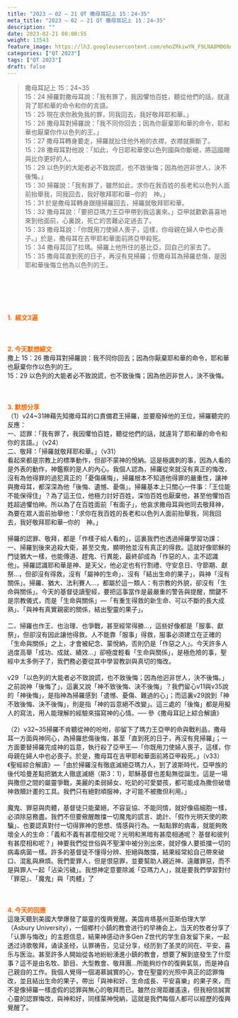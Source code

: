 ```yaml
---
title: "2023 – 02 – 21 QT 撒母耳記上 15：24~35"
meta_title: "2023 – 02 – 21 QT 撒母耳記上 15：24~35"
description: ""
date: 2023-02-21 00:00:55
weight: 13543
feature_image: https://lh3.googleusercontent.com/ehoZRkiwYN_F9LNA8M068AYxt73EavCZno-PD1cJRuf5BbSkQVUWr3gNEbt5kSs28Pb_Elg17kSrtf9ybWvojWoMV6I4tPM3vGRGDq6GkKkPdL2Gut4QAIw4-uykKUAtNiKgQKntvsU=w800
categories: ["QT 2023"]
tags: ["QT 2023"]
draft: false
---
```


<blockquote>撒母耳記上 15：24~35<br />
15：24 掃羅對撒母耳說：「我有罪了，我因懼怕百姓，聽從他們的話，就違背了耶和華的命令和你的言語。<br />
15：25 現在求你赦免我的罪，同我回去，我好敬拜耶和華。」<br />
15：26 撒母耳對掃羅說：「我不同你回去；因為你厭棄耶和華的命令，耶和華也厭棄你作以色列的王。」<br />
15：27 撒母耳轉身要走，掃羅就扯住他外袍的衣襟，衣襟就撕斷了。<br />
15：28 撒母耳對他說：「如此，今日耶和華使以色列國與你斷絕，將這國賜與比你更好的人。<br />
15：29 以色列的大能者必不致說謊，也不致後悔；因為他迥非世人，決不後悔。」<br />
15：30 掃羅說：「我有罪了，雖然如此，求你在我百姓的長老和以色列人面前抬舉我，同我回去，我好敬拜耶和華─你的　神。」<br />
15：31 於是撒母耳轉身跟隨掃羅回去，掃羅就敬拜耶和華。<br />
15：32 撒母耳說：「要把亞瑪力王亞甲帶到我這裏來。」亞甲就歡歡喜喜地來到他面前，心裏說，死亡的苦難必定過去了。<br />
15：33 撒母耳說：「你既用刀使婦人喪子，這樣，你母親在婦人中也必喪子。」於是，撒母耳在吉甲耶和華面前將亞甲殺死。<br />
15：34 撒母耳回了拉瑪。掃羅上他所住的基比亞，回自己的家去了。<br />
15：35 撒母耳直到死的日子，再沒有見掃羅；但撒母耳為掃羅悲傷，是因耶和華後悔立他為以色列的王。</blockquote><br />
&nbsp;<br />
<br />
&nbsp;<br />
<br />
<span style="color: #ff6600;"><strong>1.  經文3遍</strong></span><br />
<br />
&nbsp;<br />
<br />
<span style="color: #ff6600;"><strong>2. 今天默想經文<br />
</strong></span>撒上 15：26 撒母耳對掃羅說：我不同你回去；因為你厭棄耶和華的命令，耶和華也厭棄你作以色列的王。<br />
15：29 以色列的大能者必不致說謊，也不致後悔；因為他迥非世人，決不後悔。<br />
<br />
&nbsp;<br />
<br />
<strong><span style="color: #ff6600;">3. 默想分享<br />
</span></strong>（1）v24~31神藉先知撒母耳的口責備君王掃羅，並要廢掉他的王位，掃羅聽完的反應：<br />
一、認罪：「我有罪了，我因懼怕百姓，聽從他們的話，就違背了耶和華的命令和你的言語。」（v24）<br />
二、敬拜：「掃羅就敬拜耶和華。」（v31）<br />
看起來都是宗教上的標準動作，但卻不蒙神的悅納。這是極諷刺的事，因為人看的是外表的動作，神鑑察的是人的內心。我個人認為，掃羅從來就沒有真正的悔改，沒有為他得罪的過犯真正的「憂傷痛悔」，掃羅根本不知道他得罪的嚴重性，讓神與撒母耳，都深深為他「後悔、遺憾、憂傷」。掃羅基本上只關心一件事：「王位能不能保得住」？為了這王位，他極力討好百姓，深怕百姓也厭棄他，甚至他懼怕百姓超過懼怕神。所以為了在百姓面前「有面子」，他哀求撒母耳與他同去敬拜神，為要在眾人面前抬舉他：「求你在我百姓的長老和以色列人面前抬舉我，同我回去，我好敬拜耶和華─你的　神。」<br />
<br />
掃羅的認罪、敬拜，都是「作樣子給人看的」，這裏我們也透過掃羅學習功課：<br />
一、掃羅到後來追殺大衛，甚至交鬼，顯明他並沒有真正的得救。這就好像耶穌的門徒猶大一樣，也能傳道、趕鬼、行異能，最終卻成為「作惡的人，主不認識他」。掃羅認識耶和華是神、是天父，他必定也有行割禮、守安息日、守節期、獻祭…，但卻沒有得救，沒有「屬神的生命」、沒有「結出生命的果子」，與神「沒有關係」。掃羅、猶大、法利賽人…，都屬於這一類人：有宗教的外貌，卻沒有「生命與關係」。今天的基督徒讀聖經，要把這事當作是最嚴重的警告與提醒，關鍵不是宗教儀式，而是「生命與關係」—「有重生得救的新生命、可以不斷的長大成熟」、「與神有真實親密的關係，結出聖靈的果子」。<br />
<br />
二、掃羅也作王、也治理、也爭戰，甚至經常得勝…，這些好像都是「服事、獻祭」，但卻沒有因此讓他得救。人不能靠「服事」得救，服事必須建立在正確的「生命與關係」之上，才會被紀念、蒙悅納，否則仍是「作惡之人」。今天許多人過度高舉「成功、成就、績效…」卻極度輕看「生命與關係」，是極危險的事，聖經中太多例子了，我們務必要從其中學習教訓與真切的悔改。<br />
<br />
v29 「以色列的大能者必不致說謊，也不致後悔；因為他迥非世人，決不後悔。」之前說神「後悔了」，這裏又說「神不致後悔、決不後悔」？我們留心v11與v35說的「神後悔」，是指神為掃羅感到「遣憾、憂傷、難過的心」；而這裏v29說到「神不致後悔、決不後悔」，則是指「神的旨意絕不改變」。這三處的「後悔」都是用擬人的寫法，用人能理解的經驗來描寫神的心情。── 參《撒母耳記上綜合解讀》<br />
<br />
（2）v32~35掃羅不肯聽從神的吩咐，卻留下了瑪力王亞甲的命與戰利品，撒母耳一方面與神同心，為掃羅悲傷後悔，甚至「直到死的日子，再沒有見掃羅」；一方面要替掃羅完成神的旨意，執行殺了亞甲王—「你既用刀使婦人喪子，這樣，你母親在婦人中也必喪子。於是，撒母耳在吉甲耶和華面前將亞甲殺死。」（v33）《聖經綜合解讀》—「由於掃羅沒有徹底滅絕亞瑪力人，到了波斯時代，亞甲族的後代哈曼差點把猶太人徹底滅絕（斯3：1），耶穌基督也差點無從誕生。這是一場與撒但之間的屬靈爭戰，美麗的柔弱婦女、吃奶的可愛嬰孩，都可能成為撒但破壞神救贖計畫的工具。我們只有絕對順服神，才可能不被撒但利用。」<br />
<br />
魔鬼、罪惡與肉體，基督徒只能棄絕，不容妥協、不能同情，就好像癌細胞一樣，必須除惡務盡。我們不但要儆醒敵擋一切魔鬼的謊言、詭計、「假作光明天使的欺騙」、也要認真對付一切得罪神的思想、情感與行為。一點點罪的病毒，就能夠敗壞全人的生命：「義和不義有甚麼相交呢？光明和黑暗有甚麼相通呢？ 基督和彼列有甚麼相和呢？」神要我們從世俗與不聖潔中被分別出來，就好像人要抵擋一切的病毒病菌一樣。許多的基督徒不懂得分辨、拒絕與敵擋，結果經常給自己帶來破口、混亂與麻煩。我們愛罪人，但是恨惡罪，並要幫助人親近神、遠離罪惡，而不是與罪人一起「沾染污穢」。我想神定意要除滅「亞瑪力人」，就是要我們學習對付「罪惡」、「魔鬼」與「肉體」了<br />
<br />
&nbsp;<br />
<br />
<strong style="font-size: inherit;"><span style="color: #ff6600;">4. 今天的回應<br />
</span></strong>這幾天聽到美國大學爆發了屬靈的復興覺醒。美国肯塔基州亚斯伯理大学（Asbury University），一個鄉村小鎮的教會进行的早祷会上，当天的牧者分享了「认罪与悔改」的主题信息，結果神感动许多Gen Z世代的学生自发留下来，一起透过诗歌敬拜，诵读圣经，认罪祷告，见证分享，经历到了圣灵的同在、平安、喜乐与医治。甚至許多人開始從各地紛紛湧進小鎮的教會，想要了解到底發生了什麼事？這不是由名牧、節目、大型教會、敬拜團…所能夠炒作的復興氣氛，而是神自己親自的工作。我個人覺得一個渴慕誠實的心，會在聖靈的光照中真正的認罪悔改，並且結出生命的果子，帶出「與神和好、生命成長、平安喜樂」的果子來，而不是像掃羅一樣虛假的認罪與無心的敬拜而已。雖然台灣距離遙遠，但我相信誠實心靈的認罪悔改，與神和好，同樣蒙神悅納，這就是我們每個人都可以經歷的復興覺醒了。<br />
<br />
&nbsp;
        